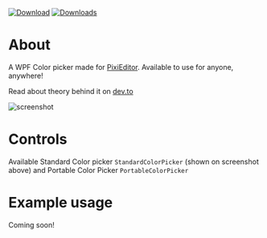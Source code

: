 [![Download](https://img.shields.io/badge/nuget-download-blue)](https://www.nuget.org/packages/PixiEditor.ColorPicker/)
[![Downloads](https://img.shields.io/nuget/dt/PixiEditor.ColorPicker)](https://www.nuget.org/packages/PixiEditor.ColorPicker/)

# About

A WPF Color picker made for [PixiEditor](https://github.com/PixiEditor/PixiEditor). Available to use for anyone, anywhere!

Read about theory behind it on [dev.to](https://dev.to/flabbet/how-does-color-pickers-work-1275)

![screenshot](https://github.com/PixiEditor/ColorPicker/blob/master/StandardColorPicker.png)

# Controls

Available Standard Color picker `StandardColorPicker` (shown on screenshot above) and Portable Color Picker `PortableColorPicker`

# Example usage

Coming soon!

